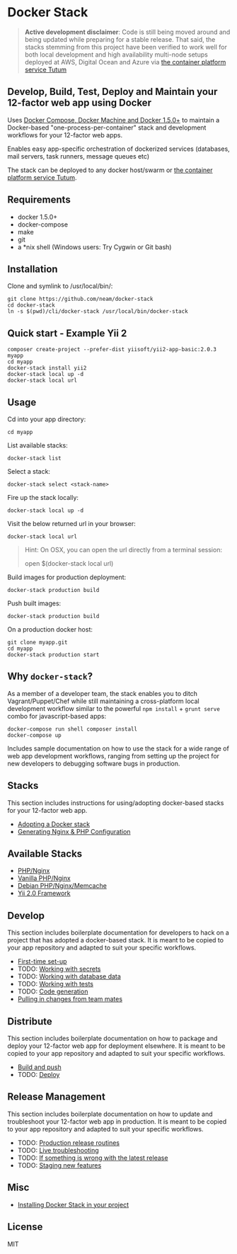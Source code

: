 Docker Stack
============

> **Active development disclaimer**: Code is still being moved around and being updated while preparing for a stable release. That said, the stacks stemming from this project have been verified to work well for both local development and high availability multi-node setups deployed at AWS, Digital Ocean and Azure via [the container platform service Tutum](https://tutum.io)


Develop, Build, Test, Deploy and Maintain your 12-factor web app using Docker
-----------------------------------------------------------------------------

Uses [Docker Compose, Docker Machine and Docker 1.5.0+](http://blog.docker.com/2014/12/announcing-docker-machine-swarm-and-compose-for-orchestrating-distributed-apps/) to maintain a Docker-based "one-process-per-container" stack and development workflows for your 12-factor web apps.

Enables easy app-specific orchestration of dockerized services (databases, mail servers, task runners, message queues etc)

The stack can be deployed to any docker host/swarm or [the container platform service Tutum](https://tutum.com).


Requirements
------------

 * docker 1.5.0+
 * docker-compose
 * make
 * git
 * a *nix shell (Windows users: Try Cygwin or Git bash)


Installation
------------

Clone and symlink to /usr/local/bin/:

    git clone https://github.com/neam/docker-stack
    cd docker-stack
    ln -s $(pwd)/cli/docker-stack /usr/local/bin/docker-stack


Quick start - Example Yii 2
---------------------------

    composer create-project --prefer-dist yiisoft/yii2-app-basic:2.0.3 myapp
    cd myapp
    docker-stack install yii2
    docker-stack local up -d
    docker-stack local url

Usage
-----

Cd into your app directory:

    cd myapp

List available stacks:

    docker-stack list

Select a stack:

    docker-stack select <stack-name>

Fire up the stack locally:

    docker-stack local up -d

Visit the below returned url in your browser:

    docker-stack local url

> Hint: On OSX, you can open the url directly from a terminal session:
>
>    open $(docker-stack local url)

Build images for production deployment:

    docker-stack production build

Push built images:

    docker-stack production build

On a production docker host:

    git clone myapp.git
    cd myapp
    docker-stack production start

Why `docker-stack`?
-------------------

As a member of a developer team, the stack enables you to ditch Vagrant/Puppet/Chef while still maintaining a cross-platform local development workflow similar to the powerful `npm install` + `grunt serve` combo for javascript-based apps:

    docker-compose run shell composer install
    docker-compose up

Includes sample documentation on how to use the stack for a wide range of web app development workflows, ranging from setting up the project for new developers to debugging software bugs in production.


Stacks
------

This section includes instructions for using/adopting docker-based stacks for your 12-factor web app.

- [Adopting a Docker stack](docs/10-stacks-adopting-a-docker-stack.md)
- [Generating Nginx & PHP Configuration](generators/nginx-php-server-config-generator/README.md)


Available Stacks
----------------

- [PHP/Nginx](stacks/php-nginx/README.md)
- [Vanilla PHP/Nginx](stacks/php-nginx-vanilla/README.md)
- [Debian PHP/Nginx/Memcache](stacks/debian-php-nginx.memcache/README.md)
- [Yii 2.0 Framework](stacks/yii2/README.md)

Develop
-------

This section includes boilerplate documentation for developers to hack on a project that has adopted a docker-based stack. It is meant to be copied to your app repository and adapted to suit your specific workflows.

- [First-time set-up](docs/20-local-dev-first-time-set-up.md)
- TODO: [Working with secrets](docs/22-local-dev-working-with-secrets.md)
- TODO: [Working with database data](docs/23-local-dev-working-with-database-data.md)
- TODO: [Working with tests](docs/24-local-dev-working-with-tests.md)
- TODO: [Code generation](docs/25-local-dev-code-generation.md)
- [Pulling in changes from team mates](docs/21-local-dev-pulling-in-changes-from-team-mates.md)


Distribute
----------

This section includes boilerplate documentation on how to package and deploy your 12-factor web app for deployment elsewhere. It is meant to be copied to your app repository and adapted to suit your specific workflows.

- [Build and push](docs/51-distribute-build-and-push.md)
- TODO: [Deploy](docs/52-distribute-deploy.md)


Release Management
------------------

This section includes boilerplate documentation on how to update and troubleshoot your 12-factor web app in production. It is meant to be copied to your app repository and adapted to suit your specific workflows.

- TODO: [Production release routines](docs/60-release-routines.md)
- TODO: [Live troubleshooting](docs/61-live-troubleshooting.md)
- TODO: [If something is wrong with the latest release](docs/62-if-something-is-wrong-with-the-latest-release.md)
- TODO: [Staging new features](docs/63-staging-new-features.md)


Misc
----

- [Installing Docker Stack in your project](docs/80-misc-installing-docker-stack-in-your-project.md)


License
-------

MIT